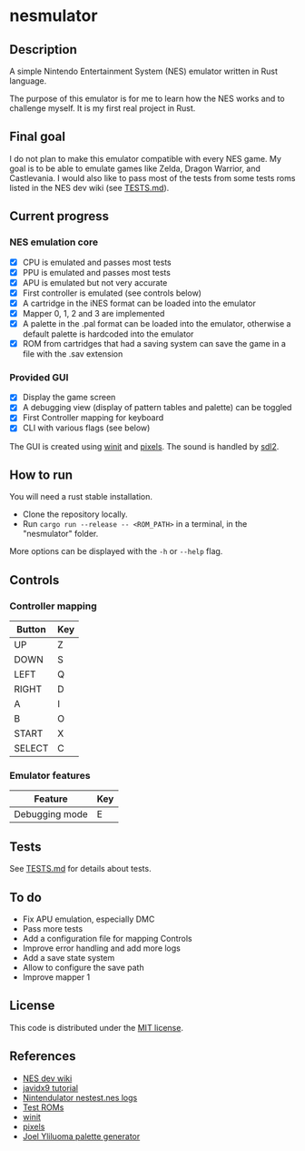 # nesmulator

## Description

A simple Nintendo Entertainment System (NES) emulator written in Rust language.

The purpose of this emulator is for me to learn how the NES works and to challenge myself.
It is my first real project in Rust.

## Final goal

I do not plan to make this emulator compatible with every NES game.
My goal is to be able to emulate games like Zelda, Dragon Warrior, and Castlevania.
I would also like to pass most of the tests from some tests roms listed in the NES dev wiki (see [TESTS.md](./TESTS.md)).

## Current progress

### NES emulation core

* [X] CPU is emulated and passes most tests
* [X] PPU is emulated and passes most tests
* [X] APU is emulated but not very accurate
* [X] First controller is emulated (see controls below)
* [X] A cartridge in the iNES format can be loaded into the emulator
* [X] Mapper 0, 1, 2 and 3 are implemented
* [X] A palette in the .pal format can be loaded into the emulator, otherwise a default palette is hardcoded into the emulator
* [X] ROM from cartridges that had a saving system can save the game in a file with the .sav extension

### Provided GUI

* [X] Display the game screen
* [X] A debugging view (display of pattern tables and palette) can be toggled
* [X] First Controller mapping for keyboard
* [X] CLI with various flags (see below)

The GUI is created using [winit](https://github.com/rust-windowing/winit) and [pixels](https://github.com/parasyte/pixels).
The sound is handled by [sdl2](https://github.com/Rust-SDL2/rust-sdl2).

## How to run

You will need a rust stable installation.

* Clone the repository locally.
* Run `cargo run --release -- <ROM_PATH>` in a terminal, in the "nesmulator" folder.

More options can be displayed with the `-h` or `--help` flag.

## Controls

### Controller mapping

| Button | Key |
| ------ | --- |
| UP     | Z   |
| DOWN   | S   |
| LEFT   | Q   |
| RIGHT  | D   |
| A      | I   |
| B      | O   |
| START  | X   |
| SELECT | C   |

### Emulator features

| Feature        | Key |
| -------------- | --- |
| Debugging mode | E   |

## Tests

See [TESTS.md](./TESTS.md) for details about tests.

## To do

* Fix APU emulation, especially DMC
* Pass more tests
* Add a configuration file for mapping Controls
* Improve error handling and add more logs
* Add a save state system
* Allow to configure the save path
* Improve mapper 1

## License

This code is distributed under the [MIT license](LICENSE).

## References

* [NES dev wiki](http://wiki.nesdev.com/w/index.php/Nesdev)
* [javidx9 tutorial](https://www.youtube.com/watch?v=F8kx56OZQhg&list=PLrOv9FMX8xJHqMvSGB_9G9nZZ_4IgteYf&index=2)
* [Nintendulator nestest.nes logs](https://www.qmtpro.com/~nes/misc/nestest.log)
* [Test ROMs](https://github.com/christopherpow/nes-test-roms)
* [winit](https://github.com/rust-windowing/winit)
* [pixels](https://github.com/parasyte/pixels)
* [Joel Yliluoma palette generator](https://bisqwit.iki.fi/utils/nespalette.php)